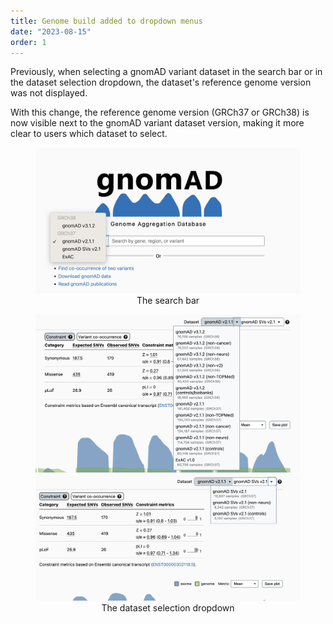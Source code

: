 ```yaml
---
title: Genome build added to dropdown menus
date: "2023-08-15"
order: 1
---
```



Previously, when selecting a gnomAD variant dataset in the search bar or in the dataset selection dropdown, the dataset's reference genome version was not displayed.

With this change, the reference genome version (GRCh37 or GRCh38) is now visible next to the gnomAD variant dataset version, making it more clear to users which dataset to select.

<!-- end_excerpt -->

<div align="center">
<figure>
   <img src="../../static/images/2023/08/genome_build_homepage.png" />
   <figcaption>The search bar</figcaption>
</figure>

<figure>
   <img src="../../static/images/2023/08/genome_build_dataset_1.png" />
   <img src="../../static/images/2023/08/genome_build_dataset_2.png" />
   <figcaption>The dataset selection dropdown</figcaption>
</figure>

</div>


